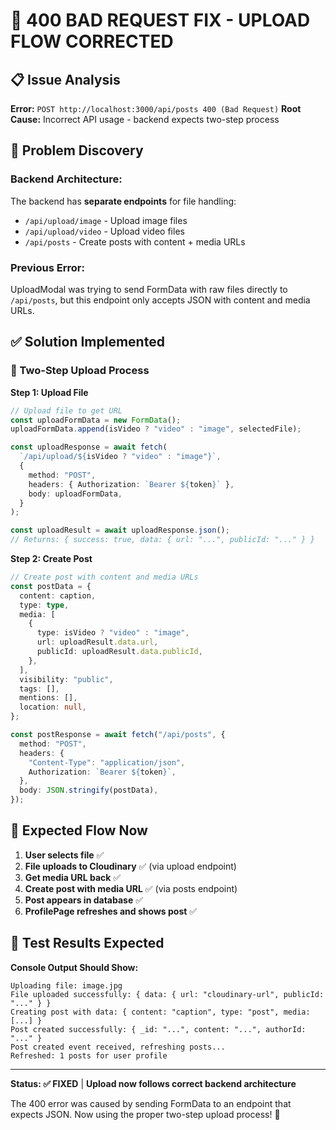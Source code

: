 # 🔧 400 BAD REQUEST FIX - UPLOAD FLOW CORRECTED

## 📋 Issue Analysis

**Error:** `POST http://localhost:3000/api/posts 400 (Bad Request)`
**Root Cause:** Incorrect API usage - backend expects two-step process

## 🐛 Problem Discovery

### Backend Architecture:

The backend has **separate endpoints** for file handling:

- `/api/upload/image` - Upload image files
- `/api/upload/video` - Upload video files
- `/api/posts` - Create posts with content + media URLs

### Previous Error:

UploadModal was trying to send FormData with raw files directly to `/api/posts`, but this endpoint only accepts JSON with content and media URLs.

## ✅ Solution Implemented

### 🔄 Two-Step Upload Process

**Step 1: Upload File**

```typescript
// Upload file to get URL
const uploadFormData = new FormData();
uploadFormData.append(isVideo ? "video" : "image", selectedFile);

const uploadResponse = await fetch(
  `/api/upload/${isVideo ? "video" : "image"}`,
  {
    method: "POST",
    headers: { Authorization: `Bearer ${token}` },
    body: uploadFormData,
  }
);

const uploadResult = await uploadResponse.json();
// Returns: { success: true, data: { url: "...", publicId: "..." } }
```

**Step 2: Create Post**

```typescript
// Create post with content and media URLs
const postData = {
  content: caption,
  type: type,
  media: [
    {
      type: isVideo ? "video" : "image",
      url: uploadResult.data.url,
      publicId: uploadResult.data.publicId,
    },
  ],
  visibility: "public",
  tags: [],
  mentions: [],
  location: null,
};

const postResponse = await fetch("/api/posts", {
  method: "POST",
  headers: {
    "Content-Type": "application/json",
    Authorization: `Bearer ${token}`,
  },
  body: JSON.stringify(postData),
});
```

## 🎯 Expected Flow Now

1. **User selects file** ✅
2. **File uploads to Cloudinary** ✅ (via upload endpoint)
3. **Get media URL back** ✅
4. **Create post with media URL** ✅ (via posts endpoint)
5. **Post appears in database** ✅
6. **ProfilePage refreshes and shows post** ✅

## 🧪 Test Results Expected

**Console Output Should Show:**

```
Uploading file: image.jpg
File uploaded successfully: { data: { url: "cloudinary-url", publicId: "..." } }
Creating post with data: { content: "caption", type: "post", media: [...] }
Post created successfully: { _id: "...", content: "...", authorId: "..." }
Post created event received, refreshing posts...
Refreshed: 1 posts for user profile
```

---

**Status: ✅ FIXED** | **Upload now follows correct backend architecture**

The 400 error was caused by sending FormData to an endpoint that expects JSON. Now using the proper two-step upload process! 🚀
